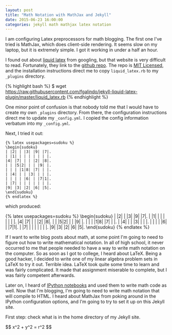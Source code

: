 ```yaml
---
layout: post
title: "Math Notation with MathJax and Jekyll"
date: 2015-06-23 16:00:00
categories: jekyll math mathjax latex notation
---
```


I am configuring Latex preprocessors for math blogging. 
The first one I've tried is MathJax, which does client-side rendering.
It seems slow on my laptop, but it is extremely simple.
I got it working in under a half an hour.

I found out about [liquid latex](http://www.flx.cat/jekyll/2013/11/10/liquid-latex-jekyll-plugin.html)
	from googling, but that website is very difficult to read.
Fortunately, they link to the [github repo](https://github.com/fgalindo/jekyll-liquid-latex-plugin).
The repo is [MIT Licensed](https://en.wikipedia.org/wiki/MIT_License), and the installation
	instructions direct me to copy `liquid_latex.rb` to my `_plugins` directory.

{% highlight bash %}
$ wget https://raw.githubusercontent.com/fgalindo/jekyll-liquid-latex-plugin/master/liquid_latex.rb
{% endhighlight %}

One minor point of confusion is that nobody told me that I would have to create my own `_plugins`
	directory.
From there, the configuration instructions direct me to update my `_config.yml`.
I copied the config information verbatum into my `_config.yml`.

Next, I tried it out:
```
{% latex usepackages=sudoku %}
\begin{sudoku}
| |2| | |3| |9| |7|.
| |1| | | | | | | |.
|4| |7| | | |2| |8|.
| | |5|2| | | |9| |.
| | | |1|8| |7| | |.
| |4| | | |3| | | |.
| | | | |6| | |7|1|.
| |7| | | | | | | |.
|9| |3| |2| |6| |5|.
\end{sudoku}
{% endlatex %}
```

which produced:

{% latex usepackages=sudoku %}
\begin{sudoku}
| |2| | |3| |9| |7|.
| |1| | | | | | | |.
|4| |7| | | |2| |8|.
| | |5|2| | | |9| |.
| | | |1|8| |7| | |.
| |4| | | |3| | | |.
| | | | |6| | |7|1|.
| |7| | | | | | | |.
|9| |3| |2| |6| |5|.
\end{sudoku}
{% endlatex %}


If I want to write blog posts about math, at some point I'm going to need
	to figure out how to write mathematical notation.
In all of high school, it never occurred to me that people needed to have a way
	to write math notation on the computer.
So as soon as I got to college, I heard about LaTeX.
Being a good hacker, I decided to write one of my linear algebra problem sets in LaTeX to try it out.
Terrible idea.
LaTeX took quite some time to learn and was fairly complicated.
It made that assignment miserable to complete, but I was fairly competent afterwards.

Later on, I heard of [IPython notebooks](http://ipython.org/notebook.htm)
	and used them to write math code as well.
Now that I'm blogging, I'm going to need to write math notation that will compile to HTML.
I heard about MathJax from poking around in the IPython configuration options,
	and I'm going to try to set it up on this Jekyll site.

First step: check what is in the home directory of my Jekyll site.

<div>
$$ x^2 + y^2 = r^2 $$
</div>
